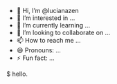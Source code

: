 - 👋 Hi, I’m @lucianazen
- 👀 I’m interested in ...
- 🌱 I’m currently learning ...
- 💞️ I’m looking to collaborate on ...
- 📫 How to reach me ...
- 😄 Pronouns: ...
- ⚡ Fun fact: ...

<!---
lucianazen/lucianazen is a ✨ special ✨ repository because its `README.md` (this file) appears on your GitHub profile.
You can click the Preview link to take a look at your changes.
--->
$ hello.
